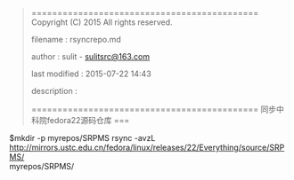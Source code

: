 > ============================================
>   Copyright (C) 2015 All rights reserved.
>
>   filename : rsyncrepo.md
>
>   author : sulit - sulitsrc@163.com
>
>   last modified : 2015-07-22 14:43
>
>   description :
>
> ============================================
同步中科院fedora22源码仓库
===

$mkdir -p myrepos/SRPMS
rsync -avzL \
http://mirrors.ustc.edu.cn/fedora/linux/releases/22/Everything/source/SRPMS/ \
myrepos/SRPMS/
